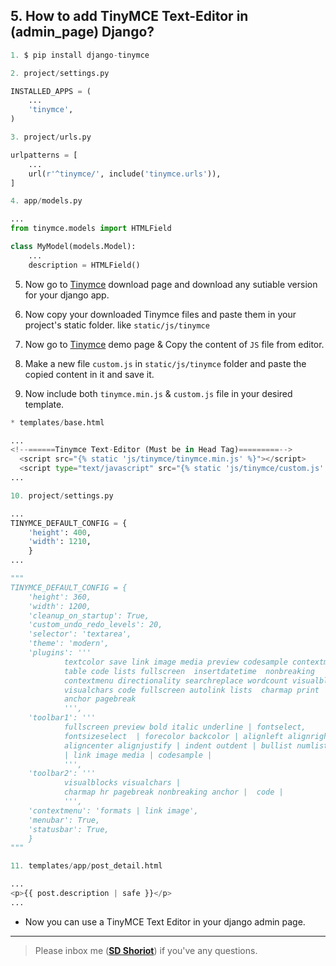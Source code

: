 ## 5. How to add TinyMCE Text-Editor in (admin_page) Django?

```python
1. $ pip install django-tinymce
```

```python
2. project/settings.py

INSTALLED_APPS = (
    ...
    'tinymce',
)
```

```python
3. project/urls.py

urlpatterns = [
    ...
    url(r'^tinymce/', include('tinymce.urls')),
]
```

```python
4. app/models.py

...
from tinymce.models import HTMLField

class MyModel(models.Model):
    ...
    description = HTMLField()
```

5. Now go to [Tinymce](https://www.tiny.cloud/get-tiny/) download page and download any sutiable version for your django app.


6. Now copy your downloaded Tinymce files and paste them in your project's static folder. like ```static/js/tinymce```

7. Now go to [Tinymce](https://www.tiny.cloud/docs/demo/basic-example/) demo page & Copy the content of ```JS``` file from editor.

8. Make a new file ```custom.js``` in ```static/js/tinymce``` folder and paste the copied content in it and save it.

9. Now include both ```tinymce.min.js``` & ```custom.js``` file in your desired template.

```python
* templates/base.html

...
<!--======Tinymce Text-Editor (Must be in Head Tag)=========-->
  <script src="{% static 'js/tinymce/tinymce.min.js' %}"></script>
  <script type="text/javascript" src="{% static 'js/tinymce/custom.js' %}" ></script>
...
```

```python
10. project/settings.py

...
TINYMCE_DEFAULT_CONFIG = {
    'height': 400,
    'width': 1210,
    }
...

"""
TINYMCE_DEFAULT_CONFIG = {
    'height': 360,
    'width': 1200,
    'cleanup_on_startup': True,
    'custom_undo_redo_levels': 20,
    'selector': 'textarea',
    'theme': 'modern',
    'plugins': '''
            textcolor save link image media preview codesample contextmenu
            table code lists fullscreen  insertdatetime  nonbreaking
            contextmenu directionality searchreplace wordcount visualblocks
            visualchars code fullscreen autolink lists  charmap print  hr
            anchor pagebreak
            ''',
    'toolbar1': '''
            fullscreen preview bold italic underline | fontselect,
            fontsizeselect  | forecolor backcolor | alignleft alignright |
            aligncenter alignjustify | indent outdent | bullist numlist table |
            | link image media | codesample |
            ''',
    'toolbar2': '''
            visualblocks visualchars |
            charmap hr pagebreak nonbreaking anchor |  code |
            ''',
    'contextmenu': 'formats | link image',
    'menubar': True,
    'statusbar': True,
    }
"""
```

```python
11. templates/app/post_detail.html

...
<p>{{ post.description | safe }}</p>
...
```

* Now you can use a TinyMCE Text Editor in your django admin page.

---

> Please inbox me (**[SD Shoriot](https://www.facebook.com/shoriot)**) if you've any questions. 